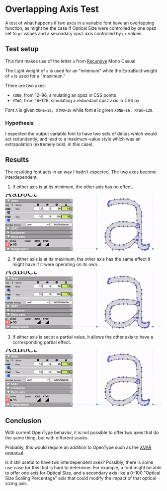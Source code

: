 # Overlapping Axis Test

A test of what happens if two axes in a variable font have an overlapping function, as might be the case if Optical Size were controlled by one opsz set to `pt` values and a secondary opsz axis controlled by `px` values.


## Test setup

This font makes use of the letter `a` from [Recursive](https://github.com/arrowtype/recursive) Mono Casual.

The Light weight of `a` is used for an "minimum" while the ExtraBold weight of `a` is used for a "maximum."

There are two axes: 
- `XONE`, from 12–96, simulating an opsz in CSS points
- `XTWO`, from 16–128, simulating a redundant opsz axis in CSS px

Font `A` is given `XONE=12, XTWO=16` while font `B` is given `XONE=16, XTWO=128`.

### Hypothesis

I expected the output variable font to have two sets of deltas which would act redundantly, and lead to a maximum-value style which was an extrapolation (extremely bold, in this case).

## Results

The resulting font acts in an way I hadn’t expected. The two axes become interdependent.

1. If either axis is at its minimum, the other axis has no effect.

![Result 1](results/result-1.gif)

2. If either axis is at its maximum, the other axis has the same effect it might have if it were operating on its own.

![Result 2](results/result-2.gif)

3. If either axis is set at a partial value, it allows the other axis to have a corresponding partial effect.

![Result 3](results/result-3.gif)

## Conclusion

With current OpenType behavior, it is not possible to offer two axes that do the same thing, but with different scales.

Probably, this would require an addition to OpenType such as the [XVAR proposal](https://github.com/microsoft/OpenType-XVAR-proposal).

Is it still useful to have two interdependent axes? Possibly, there is some use case for this that is hard to determine. For example, a font might be able to offer one axis for Optical Size, and a secondary axis like a 0–100 "Optical Size Scaling Percentage" axis that could modify the impact of that optical sizing axis.
